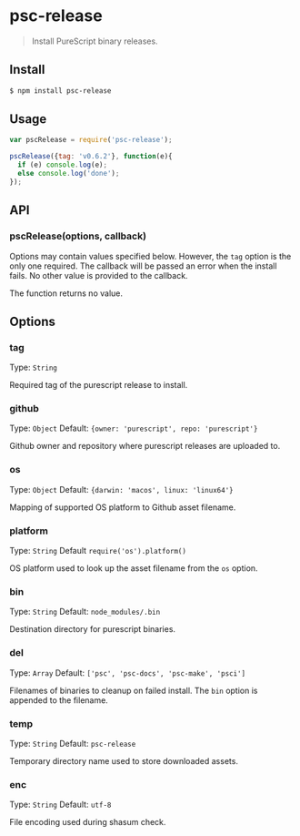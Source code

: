 # psc-release

> Install PureScript binary releases.

## Install

```sh
$ npm install psc-release
```

## Usage

```js
var pscRelease = require('psc-release');

pscRelease({tag: 'v0.6.2'}, function(e){
  if (e) console.log(e);
  else console.log('done');
});
```

## API

### pscRelease(options, callback)

Options may contain values specified below. However, the `tag` option is
the only one required. The callback will be passed an error when the
install fails. No other value is provided to the callback.

The function returns no value.

## Options

### tag

Type: `String`

Required tag of the purescript release to install.

### github

Type: `Object`
Default: `{owner: 'purescript', repo: 'purescript'}`

Github owner and repository where purescript releases are uploaded to.

### os

Type: `Object`
Default: `{darwin: 'macos', linux: 'linux64'}`

Mapping of supported OS platform to Github asset filename.

### platform

Type: `String`
Default `require('os').platform()`

OS platform used to look up the asset filename from the `os` option.

### bin

Type: `String`
Default: `node_modules/.bin`

Destination directory for purescript binaries.

### del

Type: `Array`
Default: `['psc', 'psc-docs', 'psc-make', 'psci']`

Filenames of binaries to cleanup on failed install. The `bin` option is appended to the filename.

### temp

Type: `String`
Default: `psc-release`

Temporary directory name used to store downloaded assets.

### enc

Type: `String`
Default: `utf-8`

File encoding used during shasum check.
